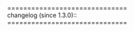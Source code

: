 ==============================<br>
changelog (since 1.3.0)::<br>
==============================<br>
